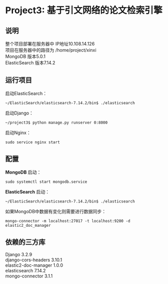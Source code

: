 # Project3: 基于引文网络的论文检索引擎
 
##  说明

整个项目部署在服务器中 IP地址10.108.14.126<br>
项目在服务器中的路径为 /home/project/xinxi<br>
MongoDB 版本5.0.1<br>
ElasticSearch 版本7.14.2<br>


##  运行项目
启动ElasticSearch：<br>

    ~/ElasticSearch/elasticsearch-7.14.2/bin$ ./elasticsearch

启动Django：<br>

    ~/project3$ python manage.py runserver 0:8000

启动Nginx：<br>

    sudo service nginx start


##  配置
**MongoDB**
启动：
    
    sudo systemctl start mongodb.service
    
**ElasticSearch**
启动： 
    
    ~/ElasticSearch/elasticsearch-7.14.2/bin$ ./elasticsearch
      
如果MongoDB中数据有变化则需要进行数据同步：<br>
    
    mongo-connector -m localhost:27017 -t localhost:9200 -d elastic2_doc_manager


##  依赖的三方库
Django                  3.2.9<br>
django-cors-headers     3.10.1<br>
elastic2-doc-manager    1.0.0<br>
elasticsearch           7.14.2<br>
mongo-connector         3.1.1<br>
